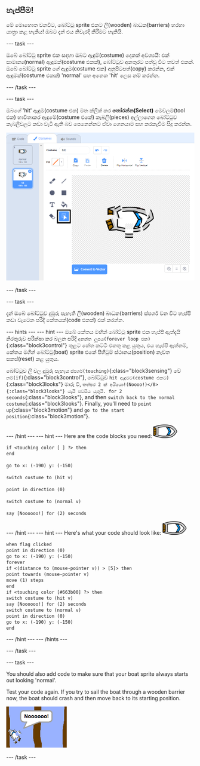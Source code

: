 ## හැප්පීම!

මේ මොහොත වනවිට, බෝට්ටු sprite එකට ලී(wooden) බාධක(barriers) හරහා යාත්‍රා කළ හැකිය! ඔබට දැන් එය නිවැරදි කිරීමට හැකියි.

\--- task \---

ඔබේ බෝට්ටු sprite එක සඳහා ඔබට ඇඳුම්(costume) දෙකක් අවශ්‍යයි: එක් සාමාන්‍ය(normal) ඇඳුමක්(costume එකක්), බෝට්ටුව අනතුරට පත්වූ විට තවත් එකක්. ඔබේ බෝට්ටු sprite ගේ ඇඳුම(costume එක) අනුපිටපත්(copy) කරන්න, එක් ඇඳුමක්(costume එකක්) 'normal' සහ අනෙක 'hit' ලෙස නම් කරන්න.

\--- /task \---

\--- task \---

ඔබගේ 'hit' ඇඳුම(costume එක) මත ක්ලික් කර **තෝරන්න(Select)** මෙවලම(tool එක) භාවිතාකර ඇඳුමේ(costume එකේ) කැබලි(pieces) අල්ලාගෙන බෝට්ටුව කැබලිවලට කඩා වැටී ඇති බව පෙනෙන්නට ඒවා ගෙනයාම සහ කරකැවීම සිදු කරන්න.

![පින්තුරය](images/boat-hit-costume-annotated.png)

\--- /task \---

\--- task \---

දැන් ඔබේ බෝට්ටුව දුඹුරු පැහැති ලී(wooden) බාධක(barriers) ස්පර්ශ වන විට හැප්පි කඩා වැටෙන පරිදි කේතයක්(code එකක්) එක් කරන්න.

\--- hints \--- \--- hint \--- ඔබේ කේතය මඟින් බෝට්ටු sprite එක හැප්පී ඇත්දැයි නිරතුරුව පරීක්ෂා කර බලන පරිදි `අනන්ත ලුපය(forever loop එක)`{:class="block3control"} තුළට කේත කට්ටි එකතු කළ යුතුය, එය හැප්පී ඇත්නම්, කේතය මගින් බෝට්ටු(boat) sprite එකේ පිහිටුම් ස්ථානය(position) නැවත සකස්(reset) කළ යුතුය.

බෝට්ටුව ලී වල දුඹුරු පැහැය `ස්පර්ශ(touching)`{:class="block3sensing"} වේ `නම්(if)`{:class="block3control"}, බෝට්ටුව `hit ඇඳුමට(costume එකට)`{:class="block3looks"} මාරු වී, `තත්පර 2 ක් අයියො!(Noooo!)</0>{:class="block3looks"} යැයි පවසිය යුතුයි. for 2 seconds`{:class="block3looks"}, and then `switch back to the normal costume`{:class="block3looks"}. Finally, you'll need to `point up`{:class="block3motion"} and `go to the start position`{:class="block3motion"}.

\--- /hint \--- \--- hint \--- Here are the code blocks you need: ![boat-sprite](images/boat_resize.png)

```blocks3
if <touching color [ ] ?> then
end

go to x: (-190) y: (-150)

switch costume to (hit v)

point in direction (0)

switch costume to (normal v)

say [Noooooo!] for (2) seconds
```

\--- /hint \--- \--- hint \--- Here's what your code should look like: ![boat-sprite](images/boat_resize.png)

```blocks3
when flag clicked
point in direction (0)
go to x: (-190) y: (-150)
forever
if <(distance to (mouse-pointer v)) > [5]> then
point towards (mouse-pointer v)
move (1) steps
end
if <touching color [#663b00] ?> then
switch costume to (hit v)
say [Noooooo!] for (2) seconds
switch costume to (normal v)
point in direction (0)
go to x: (-190) y: (-150)
end
```

\--- /hint \--- \--- /hints \---

\--- /task \---

\--- task \---

You should also add code to make sure that your boat sprite always starts out looking 'normal'.

Test your code again. If you try to sail the boat through a wooden barrier now, the boat should crash and then move back to its starting position.

![screenshot](images/boat-crash.png)

\--- /task \---